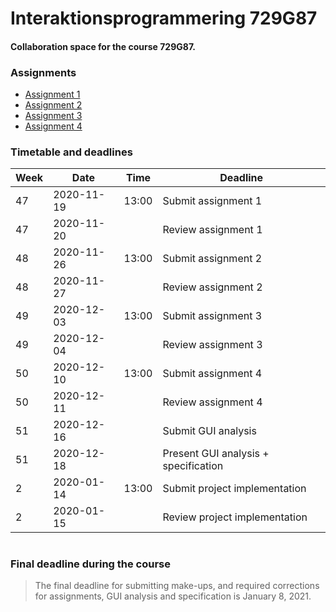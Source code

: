 # Interaktionsprogrammering 729G87

#### Collaboration space for the course 729G87.

### Assignments

- [Assignment 1](https://www.ida.liu.se/~729G87/assignments/assignment1/)
- [Assignment 2](https://www.ida.liu.se/~729G87/assignments/assignment2/)
- [Assignment 3](https://www.ida.liu.se/~729G87/assignments/assignment3/)
- [Assignment 4](https://www.ida.liu.se/~729G87/assignments/assignment4/)

### Timetable and deadlines 

Week | Date | Time | Deadline
-----|------|------|---------
47 | 2020-11-19 | 13:00 | Submit assignment 1
47 | 2020-11-20 |  | Review assignment 1
48 | 2020-11-26 | 13:00 |	Submit assignment 2
48 | 2020-11-27	|  | Review assignment 2
49 | 2020-12-03 | 13:00 | Submit assignment 3
49 | 2020-12-04	|  | Review assignment 3
50 | 2020-12-10 | 13:00 |	Submit assignment 4
50 | 2020-12-11 |  | Review assignment 4
51 | 2020-12-16 |  | Submit GUI analysis
51 | 2020-12-18 |  | Present GUI analysis + specification
2 |	2020-01-14  | 13:00 | Submit project implementation
2 | 2020-01-15 |  | Review project implementation
#
### Final deadline during the course

>The final deadline for submitting make-ups, and required corrections for assignments, GUI analysis and specification is January 8, 2021.


